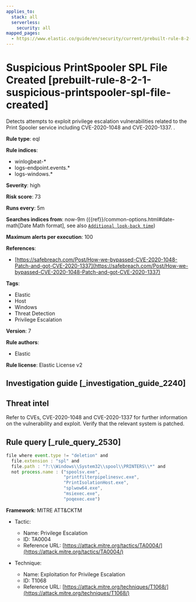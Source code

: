 ```yaml
---
applies_to:
  stack: all
  serverless:
    security: all
mapped_pages:
  - https://www.elastic.co/guide/en/security/current/prebuilt-rule-8-2-1-suspicious-printspooler-spl-file-created.html
---
```


# Suspicious PrintSpooler SPL File Created [prebuilt-rule-8-2-1-suspicious-printspooler-spl-file-created]

Detects attempts to exploit privilege escalation vulnerabilities related to the Print Spooler service including CVE-2020-1048 and CVE-2020-1337. .

**Rule type**: eql

**Rule indices**:

* winlogbeat-*
* logs-endpoint.events.*
* logs-windows.*

**Severity**: high

**Risk score**: 73

**Runs every**: 5m

**Searches indices from**: now-9m ({{ref}}/common-options.html#date-math[Date Math format], see also [`Additional look-back time`](docs-content://solutions/security/detect-and-alert/create-detection-rule.md#rule-schedule))

**Maximum alerts per execution**: 100

**References**:

* [https://safebreach.com/Post/How-we-bypassed-CVE-2020-1048-Patch-and-got-CVE-2020-1337](https://safebreach.com/Post/How-we-bypassed-CVE-2020-1048-Patch-and-got-CVE-2020-1337)

**Tags**:

* Elastic
* Host
* Windows
* Threat Detection
* Privilege Escalation

**Version**: 7

**Rule authors**:

* Elastic

**Rule license**: Elastic License v2

## Investigation guide [_investigation_guide_2240]

## Threat intel

Refer to CVEs, CVE-2020-1048 and CVE-2020-1337 for further information on the vulnerability and exploit. Verify that the relevant system is patched.

## Rule query [_rule_query_2530]

```js
file where event.type != "deletion" and
  file.extension : "spl" and
  file.path : "?:\\Windows\\System32\\spool\\PRINTERS\\*" and
  not process.name : ("spoolsv.exe",
                      "printfilterpipelinesvc.exe",
                      "PrintIsolationHost.exe",
                      "splwow64.exe",
                      "msiexec.exe",
                      "poqexec.exe")
```

**Framework**: MITRE ATT&CKTM

* Tactic:

    * Name: Privilege Escalation
    * ID: TA0004
    * Reference URL: [https://attack.mitre.org/tactics/TA0004/](https://attack.mitre.org/tactics/TA0004/)

* Technique:

    * Name: Exploitation for Privilege Escalation
    * ID: T1068
    * Reference URL: [https://attack.mitre.org/techniques/T1068/](https://attack.mitre.org/techniques/T1068/)



